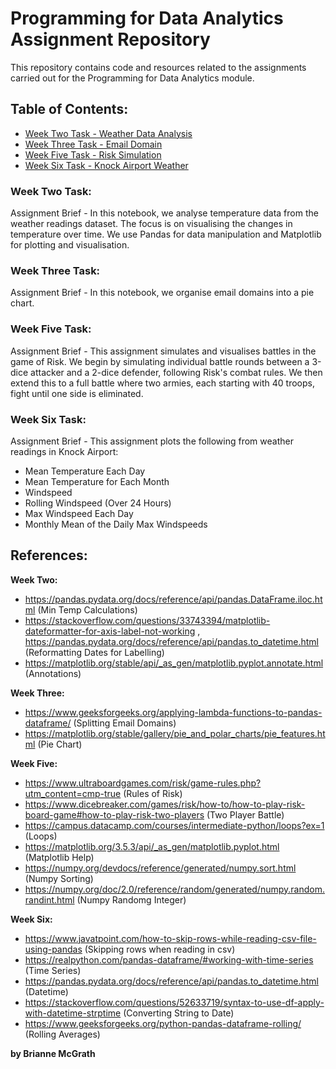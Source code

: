 # Programming for Data Analytics Assignment Repository 

This repository contains code and resources related to the assignments carried out for the Programming for Data Analytics module. 

## Table of Contents: 

- [Week Two Task - Weather Data Analysis](assignment02-weather.ipynb/)
- [Week Three Task - Email Domain](assignment03-pie.ipynb/)
- [Week Five Task - Risk Simulation](assignment05-risk.ipynb)
- [Week Six Task - Knock Airport Weather](assignment06-weather.ipynb)

### Week Two Task:
Assignment Brief - In this notebook, we analyse temperature data from the weather readings dataset. The focus is on visualising the changes in temperature over time. We use Pandas for data manipulation and Matplotlib for plotting and visualisation. 

### Week Three Task:
Assignment Brief - In this notebook, we organise email domains into a pie chart.

### Week Five Task:
Assignment Brief - This assignment simulates and visualises battles in the game of Risk. We begin by simulating individual battle rounds between a 3-dice attacker and a 2-dice defender, following Risk's combat rules. We then extend this to a full battle where two armies, each starting with 40 troops, fight until one side is eliminated.

### Week Six Task:
Assignment Brief - This assignment plots the following from weather readings in Knock Airport: 
- Mean Temperature Each Day 
- Mean Temperature for Each Month
- Windspeed 
- Rolling Windspeed (Over 24 Hours)
- Max Windspeed Each Day 
- Monthly Mean of the Daily Max Windspeeds

## References:

**Week Two:** 
- https://pandas.pydata.org/docs/reference/api/pandas.DataFrame.iloc.html (Min Temp Calculations)
- https://stackoverflow.com/questions/33743394/matplotlib-dateformatter-for-axis-label-not-working , https://pandas.pydata.org/docs/reference/api/pandas.to_datetime.html (Reformatting Dates for Labelling)
- https://matplotlib.org/stable/api/_as_gen/matplotlib.pyplot.annotate.html (Annotations)

**Week Three:**
- https://www.geeksforgeeks.org/applying-lambda-functions-to-pandas-dataframe/ (Splitting Email Domains)
- https://matplotlib.org/stable/gallery/pie_and_polar_charts/pie_features.html (Pie Chart)

**Week Five:**
- https://www.ultraboardgames.com/risk/game-rules.php?utm_content=cmp-true (Rules of Risk)
- https://www.dicebreaker.com/games/risk/how-to/how-to-play-risk-board-game#how-to-play-risk-two-players (Two Player Battle)
- https://campus.datacamp.com/courses/intermediate-python/loops?ex=1 (Loops)
- https://matplotlib.org/3.5.3/api/_as_gen/matplotlib.pyplot.html (Matplotlib Help)
- https://numpy.org/devdocs/reference/generated/numpy.sort.html (Numpy Sorting)
- https://numpy.org/doc/2.0/reference/random/generated/numpy.random.randint.html (Numpy Randomg Integer)

**Week Six:**
- https://www.javatpoint.com/how-to-skip-rows-while-reading-csv-file-using-pandas (Skipping rows when reading in csv)
- https://realpython.com/pandas-dataframe/#working-with-time-series (Time Series)
- https://pandas.pydata.org/docs/reference/api/pandas.to_datetime.html (Datetime)
- https://stackoverflow.com/questions/52633719/syntax-to-use-df-apply-with-datetime-strptime (Converting String to Date)
- https://www.geeksforgeeks.org/python-pandas-dataframe-rolling/ (Rolling Averages)

**by Brianne McGrath**